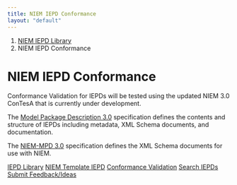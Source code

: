 ```yaml
---
title: NIEM IEPD Conformance
layout: "default"
---
```

<div class="col-md-9 col-md-push-3" markdown='1'>
  <ol class="breadcrumb">
    <li><a href="index.html">NIEM IEPD Library</a></li>
    <li class="active">NIEM IEPD Conformance</li>
  </ol>

# NIEM IEPD Conformance

Conformance Validation for IEPDs will be tested using the updated NIEM 3.0 ConTesA that is currently under development.

The [Model Package Description 3.0](http://reference.niem.gov/niem/specification/model-package-description/3.0/model-package-description-3.0.html) specification defines the contents and structure of IEPDs including metadata, XML Schema documents, and documentation. 

The [NIEM-MPD 3.0](http://reference.niem.gov/niem/specification/naming-and-design-rules/3.0/NIEM-NDR-3.0-2014-07-31.html) specification defines the XML Schema documents for use with NIEM.

</div>

<!-- sidebar -->
<div class="col-md-3 col-md-pull-9">
  <div class="section-nav list-group">
    <a class="list-group-item" href="index.html">IEPD Library</a>
    <a class="list-group-item" href="https://github.com/jtmrice/Template-IEPD">NIEM Template IEPD</a>
    <a class="list-group-item active" href="conformance.html">Conformance Validation</a>
    <a class="list-group-item" href="search.html">Search IEPDs</a>
  </div>

  <a class="btn btn-primary feedback-btn" href="https://github.com/NIEM/NIEM.github.io/issues">
    <span class="icon fa fa-comments fa-sm"></span>
    <span class="content">Submit Feedback/Ideas</span>
  </a>
</div>
